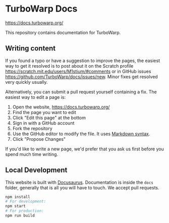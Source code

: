 # TurboWarp Docs

https://docs.turbowarp.org/

This repository contains documentation for TurboWarp.

## Writing content

If you found a typo or have a suggestion to improve the pages, the easiest way to get it resolved is to post about it on the Scratch profile https://scratch.mit.edu/users/M1stium/#comments or in GitHub issues https://github.com/TurboWarp/docs/issues/new. Minor fixes get resolved very quickly usually.

Alternatively, you can submit a pull request yourself containing a fix. The easiest way to edit a page is:

1. Open the website, https://docs.turbowarp.org/
2. Find the page you want to edit
3. Click "Edit this page" at the bottom
4. Sign in with a GitHub account
5. Fork the repository
6. Use the GitHub editor to modify the file. It uses [Markdown syntax](https://www.markdownguide.org/basic-syntax/).
7. Click "Propose Changes"

If you'd like to write a new page, we'd prefer that you ask us first before you spend much time writing.

## Local Development

This website is built with [Docusaurus](https://docusaurus.io/). Documentation is inside the `docs` folder, generally that is all you will have to touch. We accept pull requests.

```bash
npm install
# For development:
npm start
# For production:
npm run build
```
